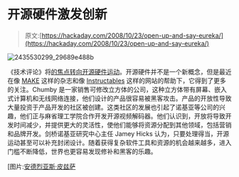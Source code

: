 # 开源硬件激发创新

> 原文:[https://hackaday.com/2008/10/23/open-up-and-say-eureka/](https://hackaday.com/2008/10/23/open-up-and-say-eureka/)

![](../Images/2e3bc1a8b7cf026c99bce7925f6e6a9c.png "2435530299_29689e488b")

《技术评论》将[的焦点转向开源硬件运动](http://www.technologyreview.com/article/21495/)。开源硬件并不是一个新概念，但是最近在像 [MAKE](http://www.mahalo.com/MAKE_Magazine) 这样的杂志和像 [Instructables](http://www.instructables.com/) 这样的网站的帮助下，它得到了更多的关注。Chumby 是一家销售可修改立方体的公司，这种立方体带有屏幕、嵌入式计算机和无线网络连接，他们设计的产品很容易被黑客攻击。产品的开放性导致大量投资于产品开发的社区被创建。这类社区的发展也引起了诺基亚等公司的兴趣，他们正与麻省理工学院合作开发开源视频解码器。他们认识到，开放将导致开发时间减少，并提供更大的灵活性，使他们能够将资源分配到其他领域，包括营销和品牌开发。剑桥诺基亚研究中心主任 Jamey Hicks 认为，只要处理得当，开源运动甚至可以补充封闭设计。随着获得复杂软件工具和资源的机会越来越多，进入门槛不断降低，世界也更容易发现修补和黑客的乐趣。

[图片:[安德烈亚斯·皮兹萨](http://flickr.com/photos/butterseite/2435530299/in/set-72157604691231017/)